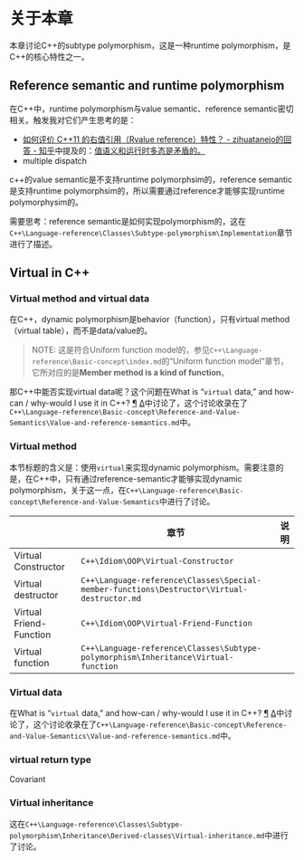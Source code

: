 # 关于本章

本章讨论C++的subtype polymorphism，这是一种runtime polymorphism，是C++的核心特性之一。



## Reference semantic and runtime polymorphism

在C++中，runtime polymorphism与value semantic、reference semantic密切相关。触发我对它们产生思考的是：

- [如何评价 C++11 的右值引用（Rvalue reference）特性？ - zihuatanejo的回答 - 知乎](https://www.zhihu.com/question/22111546/answer/31929118)中提及的：[值语义和运行时多态是矛盾的。](https://link.zhihu.com/?target=http%3A//akrzemi1.wordpress.com/2012/02/03/value-semantics/%23comment-270)
- multiple dispatch

c++的value semantic是不支持runtime polymorphsim的，reference semantic是支持runtime polymorphsim的，所以需要通过reference才能够实现runtime polymorphysim的。

需要思考：reference semantic是如何实现polymorphism的，这在`C++\Language-reference\Classes\Subtype-polymorphism\Implementation`章节进行了描述。

## Virtual in C++

### Virtual method and virtual data

在C++，dynamic polymorphism是behavior（function），只有virtual method（virtual table），而不是data/value的。

> NOTE: 这是符合Uniform function model的，参见`C++\Language-reference\Basic-concept\index.md`的“Uniform function model”章节，它所对应的是**Member method is a kind of function**。

那C++中能否实现virtual data呢？这个问题在What is “`virtual` data,” and how-can / why-would I use it in C++? [¶](https://isocpp.org/wiki/faq/value-vs-ref-semantics#virt-data) [Δ](https://isocpp.org/wiki/faq/value-vs-ref-semantics#)中讨论了，这个讨论收录在了`C++\Language-reference\Basic-concept\Reference-and-Value-Semantics\Value-and-reference-semantics.md`中。



### Virtual method

本节标题的含义是：使用`virtual`来实现dynamic polymorphism。需要注意的是，在C++中，只有通过reference-semantic才能够实现dynamic polymorphism，关于这一点，在`C++\Language-reference\Basic-concept\Reference-and-Value-Semantics`中进行了讨论。



|                         | 章节                                                         | 说明 |
| ----------------------- | ------------------------------------------------------------ | ---- |
| Virtual Constructor     | `C++\Idiom\OOP\Virtual-Constructor`                          |      |
| Virtual destructor      | `C++\Language-reference\Classes\Special-member-functions\Destructor\Virtual-destructor.md` |      |
| Virtual Friend-Function | `C++\Idiom\OOP\Virtual-Friend-Function`                      |      |
| Virtual function        | `C++\Language-reference\Classes\Subtype-polymorphism\Inheritance\Virtual-function` |      |



### Virtual data

在What is “`virtual` data,” and how-can / why-would I use it in C++? [¶](https://isocpp.org/wiki/faq/value-vs-ref-semantics#virt-data) [Δ](https://isocpp.org/wiki/faq/value-vs-ref-semantics#)中讨论了，这个讨论收录在了`C++\Language-reference\Basic-concept\Reference-and-Value-Semantics\Value-and-reference-semantics.md`中。

### virtual return type 

Covariant 



### Virtual inheritance

这在`C++\Language-reference\Classes\Subtype-polymorphism\Inheritance\Derived-classes\Virtual-inheritance.md`中进行了讨论。

